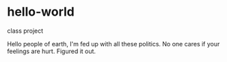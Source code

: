 # hello-world
class project

Hello people of earth,
  I'm fed up with all these politics.
  No one cares if your feelings are hurt.
Figured it out.
